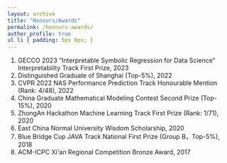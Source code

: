 ```yaml
---
layout: archive
title: "Honours/Awards"
permalink: /honours-awards/
author_profile: true
ul li { padding: 5px 0px; }
---
```

<ol>
<li> GECCO 2023 “Interpretable Symbolic Regression for Data Science” Interpretability Track First Prize, 2023 </li>
<li> Distinguished Graduate of Shanghai (Top-5%), 2022 </li>
<li> CVPR 2022 NAS Performance Prediction Track Honourable Mention (Rank: 4/48), 2022 </li>
<li> China Graduate Mathematical Modeling Contest Second Prize (Top-15%), 2020 </li>
<li> ZhongAn Hackathon Machine Learning Track First Prize (Rank: 1/71), 2020 </li>
<li> East China Normal University Wisdom Scholarship, 2020 </li>
<li> Blue Bridge Cup JAVA Track National First Prize (Group B，Top-5%), 2018 </li>
<li> ACM-ICPC Xi'an Regional Competition Bronze Award, 2017 </li>
</ol>
